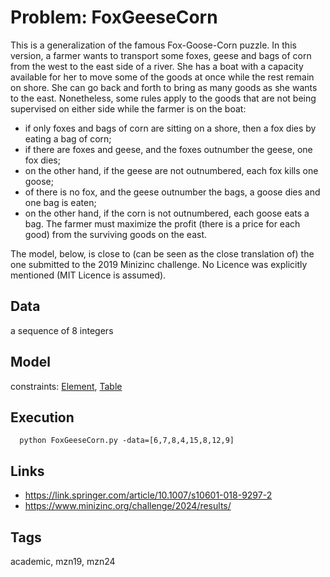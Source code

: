 # Problem: FoxGeeseCorn

This is a generalization of the famous Fox-Goose-Corn puzzle. In this version, a farmer
wants to transport some foxes, geese and bags of corn from the west to the east side of a
river. She has a boat with a capacity available for her to move some of the goods at once
while the rest remain on shore. She can go back and forth to bring as many goods as she
wants to the east. Nonetheless, some rules apply to the goods that are not being supervised
on either side while the farmer is on the boat:
  - if only foxes and bags of corn are sitting on a shore, then a fox dies by eating a bag of corn;
  - if there are foxes and geese, and the foxes outnumber the geese, one fox dies;
  - on the other hand, if the geese are not outnumbered, each fox kills one goose;
  - of there is no fox, and the geese outnumber the bags, a goose dies and one bag is eaten;
  - on the other hand, if the corn is not outnumbered, each goose eats a bag.
The farmer must maximize the profit (there is a price for each good) from the surviving
goods on the east.

The model, below, is close to (can be seen as the close translation of) the one submitted to the 2019 Minizinc challenge.
No Licence was explicitly mentioned (MIT Licence is assumed).

## Data
  a sequence of 8 integers

## Model
  constraints: [Element](https://pycsp.org/documentation/constraints/Element), [Table](https://pycsp.org/documentation/constraints/Table)

## Execution
```
  python FoxGeeseCorn.py -data=[6,7,8,4,15,8,12,9]
```

## Links
  - https://link.springer.com/article/10.1007/s10601-018-9297-2
  - https://www.minizinc.org/challenge/2024/results/

## Tags
  academic, mzn19, mzn24
